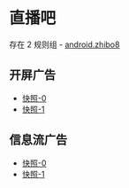 # 直播吧

存在 2 规则组 - [android.zhibo8](/src/apps/android.zhibo8.ts)

## 开屏广告

- [快照-0](https://i.gkd.li/import/import/12700387)
- [快照-1](https://i.gkd.li/import/import/12661109)

## 信息流广告

- [快照-0](https://i.gkd.li/import/import/12841134)
- [快照-1](https://i.gkd.li/import/import/12841135)
